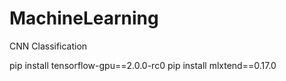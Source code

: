 # MachineLearning
CNN Classification

pip install tensorflow-gpu==2.0.0-rc0
pip install mlxtend==0.17.0
